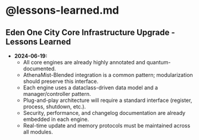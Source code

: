 # @lessons-learned.md

## Eden One City Core Infrastructure Upgrade - Lessons Learned

- **2024-06-19:**
  - All core engines are already highly annotated and quantum-documented.
  - AthenaMist-Blended integration is a common pattern; modularization should preserve this interface.
  - Each engine uses a dataclass-driven data model and a manager/controller pattern.
  - Plug-and-play architecture will require a standard interface (register, process, shutdown, etc.).
  - Security, performance, and changelog documentation are already embedded in each engine.
  - Real-time update and memory protocols must be maintained across all modules. 